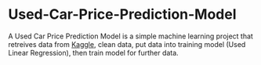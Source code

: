 # Used-Car-Price-Prediction-Model

A Used Car Price Prediction Model is a simple machine learning project that retreives data from [Kaggle](https://www.kaggle.com/austinreese/craigslist-carstrucks-data), clean data, put data into training model (Used Linear Regression), then train model for further data.
